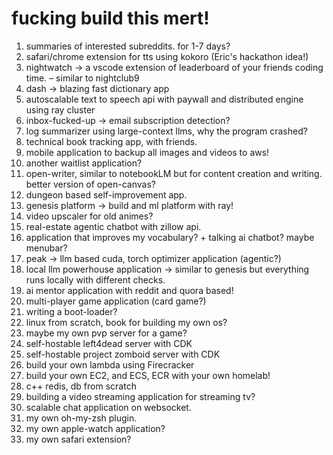 # fucking build this mert!

1. summaries of interested subreddits. for 1-7 days?
2. safari/chrome extension for tts using kokoro (Eric's hackathon idea!)
3. nightwatch -> a vscode extension of leaderboard of your friends coding time. – similar to nightclub9
4. dash -> blazing fast dictionary app
5. autoscalable text to speech api with paywall and distributed engine using ray cluster
6. inbox-fucked-up -> email subscription detection?
7. log summarizer using large-context llms, why the program crashed?
8. technical book tracking app, with friends.
9. mobile application to backup all images and videos to aws!
10. another waitlist application?
11. open-writer, similar to notebookLM but for content creation and writing. better version of open-canvas?
12. dungeon based self-improvement app.
13. genesis platform -> build and ml platform with ray!
14. video upscaler for old animes?
15. real-estate agentic chatbot with zillow api.
16. application that improves my vocabulary? + talking ai chatbot? maybe menubar?
17. peak -> llm based cuda, torch optimizer application (agentic?)
18. local llm powerhouse application -> similar to genesis but everything runs locally with different checks.
19. ai mentor application with reddit and quora based!
20. multi-player game application (card game?)
21. writing a boot-loader?
22. linux from scratch, book for building my own os?
23. maybe my own pvp server for a game?
24. self-hostable left4dead server with CDK
25. self-hostable project zomboid server with CDK
26. build your own lambda using Firecracker
27. build your own EC2, and ECS, ECR with your own homelab!
28. c++ redis, db from scratch
29. building a video streaming application for streaming tv?
30. scalable chat application on websocket.
31. my own oh-my-zsh plugin.
32. my own apple-watch application?
33. my own safari extension?
